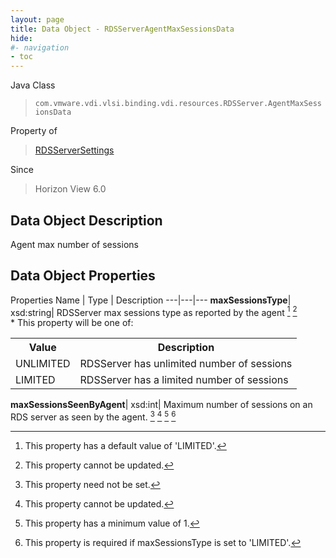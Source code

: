 ```yaml
---
layout: page
title: Data Object - RDSServerAgentMaxSessionsData
hide:
#- navigation
- toc
---
```






Java Class
> `com.vmware.vdi.vlsi.binding.vdi.resources.RDSServer.AgentMaxSessionsData`

Property of
> [RDSServerSettings](vdi.resources.RDSServer.RDSServerSettings.md#field_detail)

Since
> Horizon View 6.0


## Data Object Description

Agent max number of sessions

## Data Object Properties
Properties
Name |  Type |  Description
---|---|---
**maxSessionsType**|  xsd:string|  RDSServer max sessions type as reported by the agent [^113] [^2] <br>* This property will be one of:<br><table><tr><th>Value</th><th>Description</th></tr><tr><td>UNLIMITED</td><td>RDSServer has unlimited number of sessions</td></tr><tr><td>LIMITED</td><td>RDSServer has a limited number of sessions</td></tr></table>
**maxSessionsSeenByAgent**|  xsd:int|  Maximum number of sessions on an RDS server as seen by the agent. [^1] [^2] [^8] [^9]
 


 


[^1]: This property need not be set.
[^2]: This property cannot be updated.
[^8]: This property has a minimum value of 1.
[^9]: This property is required if maxSessionsType is set to 'LIMITED'.
[^113]: This property has a default value of 'LIMITED'.
